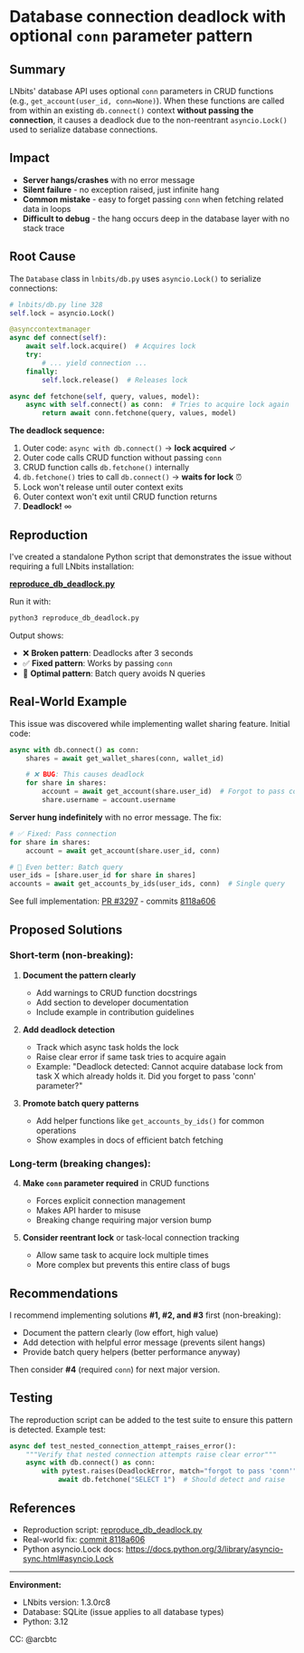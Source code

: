 # Database connection deadlock with optional `conn` parameter pattern

## Summary

LNbits' database API uses optional `conn` parameters in CRUD functions (e.g., `get_account(user_id, conn=None)`). When these functions are called from within an existing `db.connect()` context **without passing the connection**, it causes a deadlock due to the non-reentrant `asyncio.Lock()` used to serialize database connections.

## Impact

- **Server hangs/crashes** with no error message
- **Silent failure** - no exception raised, just infinite hang
- **Common mistake** - easy to forget passing `conn` when fetching related data in loops
- **Difficult to debug** - the hang occurs deep in the database layer with no stack trace

## Root Cause

The `Database` class in `lnbits/db.py` uses `asyncio.Lock()` to serialize connections:

```python
# lnbits/db.py line 328
self.lock = asyncio.Lock()

@asynccontextmanager
async def connect(self):
    await self.lock.acquire()  # Acquires lock
    try:
        # ... yield connection ...
    finally:
        self.lock.release()  # Releases lock

async def fetchone(self, query, values, model):
    async with self.connect() as conn:  # Tries to acquire lock again
        return await conn.fetchone(query, values, model)
```

**The deadlock sequence:**

1. Outer code: `async with db.connect()` → **lock acquired** ✓
2. Outer code calls CRUD function without passing `conn`
3. CRUD function calls `db.fetchone()` internally
4. `db.fetchone()` tries to call `db.connect()` → **waits for lock** ⏰
5. Lock won't release until outer context exits
6. Outer context won't exit until CRUD function returns
7. **Deadlock!** ∞

## Reproduction

I've created a standalone Python script that demonstrates the issue without requiring a full LNbits installation:

**[reproduce_db_deadlock.py](https://github.com/BenGWeeks/lnbits/blob/feat/shared-wallets-phase1-issue-3297/reproduce_db_deadlock.py)**

Run it with:
```bash
python3 reproduce_db_deadlock.py
```

Output shows:
- ❌ **Broken pattern**: Deadlocks after 3 seconds
- ✅ **Fixed pattern**: Works by passing `conn`
- 🚀 **Optimal pattern**: Batch query avoids N queries

## Real-World Example

This issue was discovered while implementing wallet sharing feature. Initial code:

```python
async with db.connect() as conn:
    shares = await get_wallet_shares(conn, wallet_id)

    # ❌ BUG: This causes deadlock
    for share in shares:
        account = await get_account(share.user_id)  # Forgot to pass conn!
        share.username = account.username
```

**Server hung indefinitely** with no error message. The fix:

```python
# ✅ Fixed: Pass connection
for share in shares:
    account = await get_account(share.user_id, conn)

# 🚀 Even better: Batch query
user_ids = [share.user_id for share in shares]
accounts = await get_accounts_by_ids(user_ids, conn)  # Single query
```

See full implementation: [PR #3297](https://github.com/BenGWeeks/lnbits/pull/XX) - commits [8118a606](https://github.com/BenGWeeks/lnbits/commit/8118a606)

## Proposed Solutions

### Short-term (non-breaking):

1. **Document the pattern clearly**
   - Add warnings to CRUD function docstrings
   - Add section to developer documentation
   - Include example in contribution guidelines

2. **Add deadlock detection**
   - Track which async task holds the lock
   - Raise clear error if same task tries to acquire again
   - Example: "Deadlock detected: Cannot acquire database lock from task X which already holds it. Did you forget to pass 'conn' parameter?"

3. **Promote batch query patterns**
   - Add helper functions like `get_accounts_by_ids()` for common operations
   - Show examples in docs of efficient batch fetching

### Long-term (breaking changes):

4. **Make `conn` parameter required** in CRUD functions
   - Forces explicit connection management
   - Makes API harder to misuse
   - Breaking change requiring major version bump

5. **Consider reentrant lock** or task-local connection tracking
   - Allow same task to acquire lock multiple times
   - More complex but prevents this entire class of bugs

## Recommendations

I recommend implementing solutions **#1, #2, and #3** first (non-breaking):
- Document the pattern clearly (low effort, high value)
- Add detection with helpful error message (prevents silent hangs)
- Provide batch query helpers (better performance anyway)

Then consider **#4** (required `conn`) for next major version.

## Testing

The reproduction script can be added to the test suite to ensure this pattern is detected. Example test:

```python
async def test_nested_connection_attempt_raises_error():
    """Verify that nested connection attempts raise clear error"""
    async with db.connect() as conn:
        with pytest.raises(DeadlockError, match="forgot to pass 'conn'"):
            await db.fetchone("SELECT 1")  # Should detect and raise
```

## References

- Reproduction script: [reproduce_db_deadlock.py](https://github.com/BenGWeeks/lnbits/blob/feat/shared-wallets-phase1-issue-3297/reproduce_db_deadlock.py)
- Real-world fix: [commit 8118a606](https://github.com/BenGWeeks/lnbits/commit/8118a606)
- Python asyncio.Lock docs: https://docs.python.org/3/library/asyncio-sync.html#asyncio.Lock

---

**Environment:**
- LNbits version: 1.3.0rc8
- Database: SQLite (issue applies to all database types)
- Python: 3.12

CC: @arcbtc
